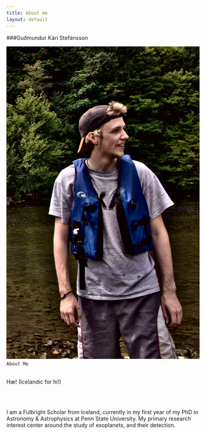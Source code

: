 ```yaml
---
title: About me
layout: default
---
```


###Guðmundur Kári Stefánsson

<div class="span3">
<center>
<img src="../img/profile_canoe.jpg"/>
</center>
</div>

<div class="span8">
<code>About Me</code>
<br/>
<br/>

Hæ! (Icelandic for hi!)

<br/>
<br/>

I am a Fulbright Scholar from Iceland, currently in my first year of my PhD in Astronomy & Astrophysics at Penn State University. My primary research interest center around the study of exoplanets, and their detection.
</div>
